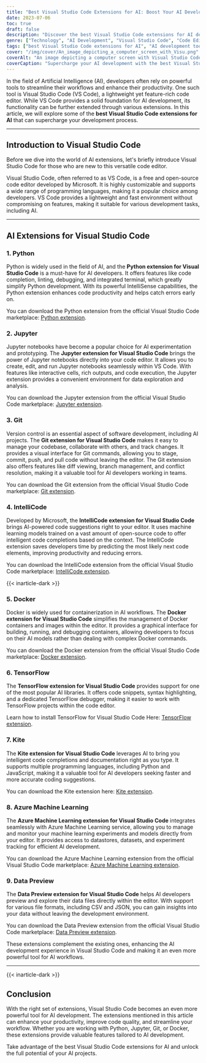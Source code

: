 ```yaml
---
title: "Best Visual Studio Code Extensions for AI: Boost Your AI Development with These Essential Tools"
date: 2023-07-06
toc: true
draft: false
description: "Discover the best Visual Studio Code extensions for AI development, including Python, Jupyter, Git, IntelliCode, and Docker, to enhance your productivity and streamline your workflow."
genre: ["Technology", "AI Development", "Visual Studio Code", "Code Editor", "AI Tools", "Productivity", "Python", "Jupyter", "Git", "Docker"]
tags: ["best Visual Studio Code extensions for AI", "AI development tools", "Python extension for Visual Studio Code", "Jupyter extension for Visual Studio Code", "Git extension for Visual Studio Code", "IntelliCode extension for Visual Studio Code", "Docker extension for Visual Studio Code", "AI development productivity", "streamline AI workflow", "AI development with Visual Studio Code", "boost AI productivity", "AI coding tools", "VS Code extensions for AI", "AI development environment", "code editor for AI development", "AI experimentation with Jupyter", "version control for AI projects", "intelligent code suggestions", "containerization for AI workflows", "AI development best practices", "AI coding efficiency", "AI development collaboration", "AI development with Docker", "AI development with Python", "AI development with Git", "AI development with IntelliCode", "AI development with Jupyter"]
cover: "/img/cover/An_image_depicting_a_computer_screen_with_Visu.png"
coverAlt: "An image depicting a computer screen with Visual Studio Code logo and AI-related symbols on the screen."
coverCaption: "Supercharge your AI development with the best Visual Studio Code extensions."
---
```


In the field of Artificial Intelligence (AI), developers often rely on powerful tools to streamline their workflows and enhance their productivity. One such tool is Visual Studio Code (VS Code), a lightweight yet feature-rich code editor. While VS Code provides a solid foundation for AI development, its functionality can be further extended through various extensions. In this article, we will explore some of the **best Visual Studio Code extensions for AI** that can supercharge your development process.

______

## Introduction to Visual Studio Code

Before we dive into the world of AI extensions, let's briefly introduce Visual Studio Code for those who are new to this versatile code editor.

Visual Studio Code, often referred to as VS Code, is a free and open-source code editor developed by Microsoft. It is highly customizable and supports a wide range of programming languages, making it a popular choice among developers. VS Code provides a lightweight and fast environment without compromising on features, making it suitable for various development tasks, including AI.

______

## AI Extensions for Visual Studio Code

### 1. Python

Python is widely used in the field of AI, and the **Python extension for Visual Studio Code** is a must-have for AI developers. It offers features like code completion, linting, debugging, and integrated terminal, which greatly simplify Python development. With its powerful IntelliSense capabilities, the Python extension enhances code productivity and helps catch errors early on.

You can download the Python extension from the official Visual Studio Code marketplace: [Python extension](https://marketplace.visualstudio.com/items?itemName=ms-python.python).

### 2. Jupyter

Jupyter notebooks have become a popular choice for AI experimentation and prototyping. The **Jupyter extension for Visual Studio Code** brings the power of Jupyter notebooks directly into your code editor. It allows you to create, edit, and run Jupyter notebooks seamlessly within VS Code. With features like interactive cells, rich outputs, and code execution, the Jupyter extension provides a convenient environment for data exploration and analysis.

You can download the Jupyter extension from the official Visual Studio Code marketplace: [Jupyter extension](https://marketplace.visualstudio.com/items?itemName=ms-toolsai.jupyter).

### 3. Git

Version control is an essential aspect of software development, including AI projects. The **Git extension for Visual Studio Code** makes it easy to manage your codebase, collaborate with others, and track changes. It provides a visual interface for Git commands, allowing you to stage, commit, push, and pull code without leaving the editor. The Git extension also offers features like diff viewing, branch management, and conflict resolution, making it a valuable tool for AI developers working in teams.

You can download the Git extension from the official Visual Studio Code marketplace: [Git extension](https://marketplace.visualstudio.com/items?itemName=GitExtensionsApp.v341).

### 4. IntelliCode

Developed by Microsoft, the **IntelliCode extension for Visual Studio Code** brings AI-powered code suggestions right to your editor. It uses machine learning models trained on a vast amount of open-source code to offer intelligent code completions based on the context. The IntelliCode extension saves developers time by predicting the most likely next code elements, improving productivity and reducing errors.

You can download the IntelliCode extension from the official Visual Studio Code marketplace: [IntelliCode extension](https://marketplace.visualstudio.com/items?itemName=VisualStudioExptTeam.vscodeintellicode).

{{< inarticle-dark >}}

### 5. Docker

Docker is widely used for containerization in AI workflows. The **Docker extension for Visual Studio Code** simplifies the management of Docker containers and images within the editor. It provides a graphical interface for building, running, and debugging containers, allowing developers to focus on their AI models rather than dealing with complex Docker commands.

You can download the Docker extension from the official Visual Studio Code marketplace: [Docker extension](https://marketplace.visualstudio.com/items?itemName=ms-azuretools.vscode-docker).

### 6. TensorFlow

The **TensorFlow extension for Visual Studio Code** provides support for one of the most popular AI libraries. It offers code snippets, syntax highlighting, and a dedicated TensorFlow debugger, making it easier to work with TensorFlow projects within the code editor.

Learn how to install TensorFlow for Visual Studio Code Here: [TensorFlow extension](https://reason.town/how-to-install-tensorflow-in-visual-studio-code/#:~:text=First%2C%20you%20will%20need%20to%20download%20TensorFlow%20from,type%20%E2%80%9CTensorFlow%E2%80%9D%20and%20install%20the%20extension%20that%20appears.).

### 7. Kite

The **Kite extension for Visual Studio Code** leverages AI to bring you intelligent code completions and documentation right as you type. It supports multiple programming languages, including Python and JavaScript, making it a valuable tool for AI developers seeking faster and more accurate coding suggestions.

You can download the Kite extension here: [Kite extension](https://www.kite.com/blog/press/vscode/).

### 8. Azure Machine Learning

The **Azure Machine Learning extension for Visual Studio Code** integrates seamlessly with Azure Machine Learning service, allowing you to manage and monitor your machine learning experiments and models directly from your editor. It provides access to datastores, datasets, and experiment tracking for efficient AI development.

You can download the Azure Machine Learning extension from the official Visual Studio Code marketplace: [Azure Machine Learning extension](https://marketplace.visualstudio.com/items?itemName=ms-toolsai.vscode-ai).

### 9. Data Preview

The **Data Preview extension for Visual Studio Code** helps AI developers preview and explore their data files directly within the editor. With support for various file formats, including CSV and JSON, you can gain insights into your data without leaving the development environment.

You can download the Data Preview extension from the official Visual Studio Code marketplace: [Data Preview extension](https://marketplace.visualstudio.com/items?itemName=RandomFractalsInc.vscode-data-preview).

These extensions complement the existing ones, enhancing the AI development experience in Visual Studio Code and making it an even more powerful tool for AI workflows.
______

{{< inarticle-dark >}}

## Conclusion

With the right set of extensions, Visual Studio Code becomes an even more powerful tool for AI development. The extensions mentioned in this article can enhance your productivity, improve code quality, and streamline your workflow. Whether you are working with Python, Jupyter, Git, or Docker, these extensions provide valuable features tailored to AI development.

Take advantage of the best Visual Studio Code extensions for AI and unlock the full potential of your AI projects.